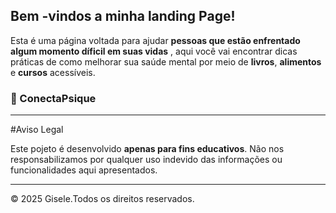 
## Bem -vindos a minha landing Page!
Esta é uma página voltada para ajudar **pessoas que estão enfrentado algum momento díficil em suas vidas** , aqui você vai encontrar dicas práticas de como melhorar sua saúde mental por meio de **livros**, **alimentos** e **cursos** acessíveis.
### 🧠 ConectaPsique
---
#Aviso Legal 

Este pojeto é desenvolvido **apenas para fins educativos**. Não nos responsabilizamos por qualquer uso indevido das informações ou funcionalidades aqui apresentados.

---
&copy; 2025 Gisele.Todos os direitos reservados.
